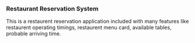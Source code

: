 <h3>Restaurant Reservation System</h3>
This is a restaurent reservation application included with many features like restaurent operating timings, restaurent menu card, available tables, probable arriving time.
